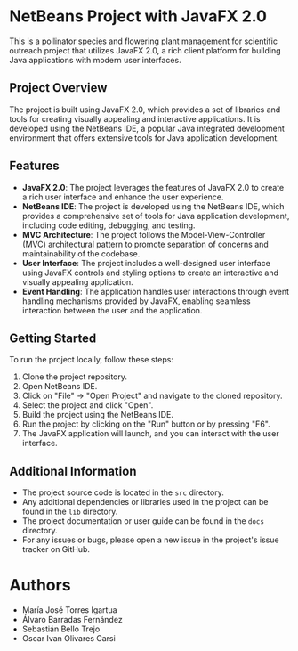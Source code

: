 # NetBeans Project with JavaFX 2.0

This is a pollinator species and flowering plant management for scientific outreach project that utilizes JavaFX 2.0, a rich client platform for building Java applications with modern user interfaces.

## Project Overview

The project is built using JavaFX 2.0, which provides a set of libraries and tools for creating visually appealing and interactive applications. It is developed using the NetBeans IDE, a popular Java integrated development environment that offers extensive tools for Java application development.

## Features

- **JavaFX 2.0**: The project leverages the features of JavaFX 2.0 to create a rich user interface and enhance the user experience.
- **NetBeans IDE**: The project is developed using the NetBeans IDE, which provides a comprehensive set of tools for Java application development, including code editing, debugging, and testing.
- **MVC Architecture**: The project follows the Model-View-Controller (MVC) architectural pattern to promote separation of concerns and maintainability of the codebase.
- **User Interface**: The project includes a well-designed user interface using JavaFX controls and styling options to create an interactive and visually appealing application.
- **Event Handling**: The application handles user interactions through event handling mechanisms provided by JavaFX, enabling seamless interaction between the user and the application.

## Getting Started

To run the project locally, follow these steps:

1. Clone the project repository.
2. Open NetBeans IDE.
3. Click on "File" -> "Open Project" and navigate to the cloned repository.
4. Select the project and click "Open".
5. Build the project using the NetBeans IDE.
6. Run the project by clicking on the "Run" button or by pressing "F6".
7. The JavaFX application will launch, and you can interact with the user interface.

## Additional Information

- The project source code is located in the `src` directory.
- Any additional dependencies or libraries used in the project can be found in the `lib` directory.
- The project documentation or user guide can be found in the `docs` directory.
- For any issues or bugs, please open a new issue in the project's issue tracker on GitHub.

# Authors

- María José Torres Igartua
- Álvaro Barradas Fernández
- Sebastián Bello Trejo
- Oscar Ivan Olivares Carsi
